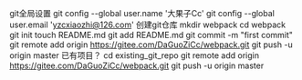 git全局设置
git config --global user.name '大果子Cc'
git config --global user.email 'yzcxiaozhi@126.com'
创建git仓库
mkdir webpack
cd webpack
git init
touch README.md
git add README.md
git commit -m "first commit"
git remote add origin https://gitee.com/DaGuoZiCc/webpack.git
git push -u origin master
已有项目？
cd existing_git_repo
git remote add origin https://gitee.com/DaGuoZiCc/webpack.git
git push -u origin master